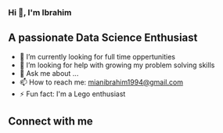 ### Hi 👋, I'm Ibrahim

  ## A passionate Data Science Enthusiast 

- 🔭 I’m currently looking for full time oppertunities
- 🤔 I’m looking for help with growing my problem solving skills
- 💬 Ask me about ...
- 📫 How to reach me: mianibrahim1994@gmail.com
- ⚡ Fun fact: I'm a Lego enthusiast

## Connect with me


